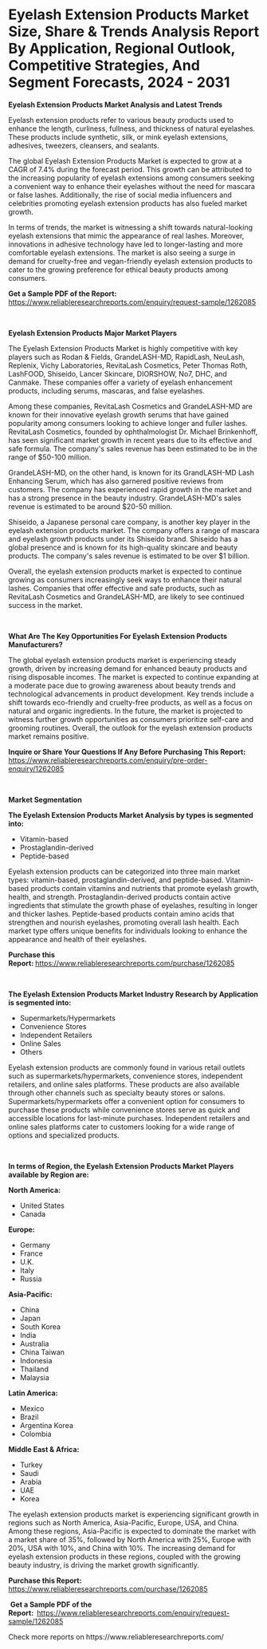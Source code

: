 <p><h1>Eyelash Extension Products Market Size, Share & Trends Analysis Report By Application, Regional Outlook, Competitive Strategies, And Segment Forecasts, 2024 - 2031</h1></p><p><strong>Eyelash Extension Products Market Analysis and Latest Trends</strong></p>
<p><p>Eyelash extension products refer to various beauty products used to enhance the length, curliness, fullness, and thickness of natural eyelashes. These products include synthetic, silk, or mink eyelash extensions, adhesives, tweezers, cleansers, and sealants.</p><p>The global Eyelash Extension Products Market is expected to grow at a CAGR of 7.4% during the forecast period. This growth can be attributed to the increasing popularity of eyelash extensions among consumers seeking a convenient way to enhance their eyelashes without the need for mascara or false lashes. Additionally, the rise of social media influencers and celebrities promoting eyelash extension products has also fueled market growth.</p><p>In terms of trends, the market is witnessing a shift towards natural-looking eyelash extensions that mimic the appearance of real lashes. Moreover, innovations in adhesive technology have led to longer-lasting and more comfortable eyelash extensions. The market is also seeing a surge in demand for cruelty-free and vegan-friendly eyelash extension products to cater to the growing preference for ethical beauty products among consumers.</p></p>
<p><strong>Get a Sample PDF of the Report:&nbsp;</strong> <a href="https://www.reliableresearchreports.com/enquiry/request-sample/1262085">https://www.reliableresearchreports.com/enquiry/request-sample/1262085</a></p>
<p>&nbsp;</p>
<p><strong>Eyelash Extension Products Major Market Players</strong></p>
<p><p>The Eyelash Extension Products Market is highly competitive with key players such as Rodan & Fields, GrandeLASH-MD, RapidLash, NeuLash, Replenix, Vichy Laboratories, RevitaLash Cosmetics, Peter Thomas Roth, LashFOOD, Shiseido, Lancer Skincare, DIORSHOW, No7, DHC, and Canmake. These companies offer a variety of eyelash enhancement products, including serums, mascaras, and false eyelashes.</p><p>Among these companies, RevitaLash Cosmetics and GrandeLASH-MD are known for their innovative eyelash growth serums that have gained popularity among consumers looking to achieve longer and fuller lashes. RevitaLash Cosmetics, founded by ophthalmologist Dr. Michael Brinkenhoff, has seen significant market growth in recent years due to its effective and safe formula. The company's sales revenue has been estimated to be in the range of $50-100 million.</p><p>GrandeLASH-MD, on the other hand, is known for its GrandLASH-MD Lash Enhancing Serum, which has also garnered positive reviews from customers. The company has experienced rapid growth in the market and has a strong presence in the beauty industry. GrandeLASH-MD's sales revenue is estimated to be around $20-50 million.</p><p>Shiseido, a Japanese personal care company, is another key player in the eyelash extension products market. The company offers a range of mascara and eyelash growth products under its Shiseido brand. Shiseido has a global presence and is known for its high-quality skincare and beauty products. The company's sales revenue is estimated to be over $1 billion.</p><p>Overall, the eyelash extension products market is expected to continue growing as consumers increasingly seek ways to enhance their natural lashes. Companies that offer effective and safe products, such as RevitaLash Cosmetics and GrandeLASH-MD, are likely to see continued success in the market.</p></p>
<p>&nbsp;</p>
<p><strong>What Are The Key Opportunities For Eyelash Extension Products Manufacturers?</strong></p>
<p><p>The global eyelash extension products market is experiencing steady growth, driven by increasing demand for enhanced beauty products and rising disposable incomes. The market is expected to continue expanding at a moderate pace due to growing awareness about beauty trends and technological advancements in product development. Key trends include a shift towards eco-friendly and cruelty-free products, as well as a focus on natural and organic ingredients. In the future, the market is projected to witness further growth opportunities as consumers prioritize self-care and grooming routines. Overall, the outlook for the eyelash extension products market remains positive.</p></p>
<p><strong>Inquire or Share Your Questions If Any Before Purchasing This Report:</strong> <a href="https://www.reliableresearchreports.com/enquiry/pre-order-enquiry/1262085">https://www.reliableresearchreports.com/enquiry/pre-order-enquiry/1262085</a></p>
<p>&nbsp;</p>
<p><strong>Market Segmentation</strong></p>
<p><strong>The Eyelash Extension Products Market Analysis by types is segmented into:</strong></p>
<p><ul><li>Vitamin-based</li><li>Prostaglandin-derived</li><li>Peptide-based</li></ul></p>
<p><p>Eyelash extension products can be categorized into three main market types: vitamin-based, prostaglandin-derived, and peptide-based. Vitamin-based products contain vitamins and nutrients that promote eyelash growth, health, and strength. Prostaglandin-derived products contain active ingredients that stimulate the growth phase of eyelashes, resulting in longer and thicker lashes. Peptide-based products contain amino acids that strengthen and nourish eyelashes, promoting overall lash health. Each market type offers unique benefits for individuals looking to enhance the appearance and health of their eyelashes.</p></p>
<p><strong>Purchase this Report:&nbsp;</strong><a href="https://www.reliableresearchreports.com/purchase/1262085">https://www.reliableresearchreports.com/purchase/1262085</a></p>
<p>&nbsp;</p>
<p><strong>The Eyelash Extension Products Market Industry Research by Application is segmented into:</strong></p>
<p><ul><li>Supermarkets/Hypermarkets</li><li>Convenience Stores</li><li>Independent Retailers</li><li>Online Sales</li><li>Others</li></ul></p>
<p><p>Eyelash extension products are commonly found in various retail outlets such as supermarkets/hypermarkets, convenience stores, independent retailers, and online sales platforms. These products are also available through other channels such as specialty beauty stores or salons. Supermarkets/hypermarkets offer a convenient option for consumers to purchase these products while convenience stores serve as quick and accessible locations for last-minute purchases. Independent retailers and online sales platforms cater to customers looking for a wide range of options and specialized products.</p></p>
<p>&nbsp;</p>
<p><strong>In terms of Region, the Eyelash Extension Products Market Players available by Region are:</strong></p>
<p>
    <p> <strong> North America: </strong>
        <ul>
            <li>United States</li>
            <li>Canada</li>
        </ul>
        </p> 
    <p> <strong> Europe: </strong>
        <ul>
            <li>Germany</li>
            <li>France</li>
            <li>U.K.</li>
            <li>Italy</li>
            <li>Russia</li>
        </ul>
        </p> 
    <p> <strong> Asia-Pacific: </strong>
        <ul>
            <li>China</li>
            <li>Japan</li>
            <li>South Korea</li>
            <li>India</li>
            <li>Australia</li>
            <li>China Taiwan</li>
            <li>Indonesia</li>
            <li>Thailand</li>
            <li>Malaysia</li>
        </ul>
        </p> 
    <p> <strong> Latin America: </strong>
        <ul>
            <li>Mexico</li>
            <li>Brazil</li>
            <li>Argentina Korea</li>
            <li>Colombia</li>
        </ul>
        </p> 
    <p> <strong> Middle East & Africa: </strong>
        <ul>
            <li>Turkey</li>
            <li>Saudi</li>
            <li>Arabia</li>
            <li>UAE</li>
            <li>Korea</li>
        </ul>
    </p>
    </p>
<p><p>The eyelash extension products market is experiencing significant growth in regions such as North America, Asia-Pacific, Europe, USA, and China. Among these regions, Asia-Pacific is expected to dominate the market with a market share of 35%, followed by North America with 25%, Europe with 20%, USA with 10%, and China with 10%. The increasing demand for eyelash extension products in these regions, coupled with the growing beauty industry, is driving the market growth significantly.</p></p>
<p><strong>Purchase this Report: </strong><a href="https://www.reliableresearchreports.com/purchase/1262085">https://www.reliableresearchreports.com/purchase/1262085</a></p>
<p>&nbsp;<strong>Get a Sample PDF of the Report:&nbsp;&nbsp;</strong><a href="https://www.reliableresearchreports.com/enquiry/request-sample/1262085">https://www.reliableresearchreports.com/enquiry/request-sample/1262085</a></p>
<p><strong></strong></p>
<p>Check more reports on https://www.reliableresearchreports.com/</p>